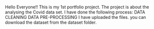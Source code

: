 Hello Everyone!!
This is my 1st portfolio project. The project is about the analysing the Covid data set.
I have done the following process:
DATA CLEANING
DATA PRE-PROCESSING
I have uploaded the files. you can download the dataset from the dataset folder.
